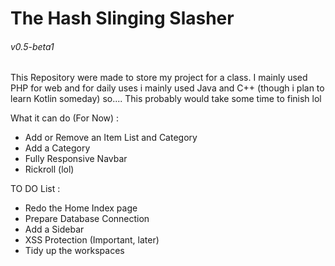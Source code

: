 <h1>The Hash Slinging Slasher </h1>
<h6>v0.5-beta1</h6>


This Repository were made to store my project for a class. I mainly used PHP for web and for daily uses i mainly used Java and C++ (though i plan to learn Kotlin someday) so.... This probably would take some time to finish lol

What it can do (For Now) :
* Add or Remove an Item List and Category
* Add a Category
* Fully Responsive Navbar
* Rickroll (lol)


TO DO List :
* Redo the Home Index page
* Prepare Database Connection 
* Add a Sidebar
* XSS Protection (Important, later)
* Tidy up the workspaces
